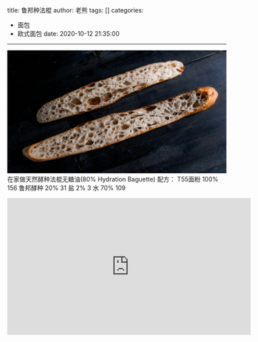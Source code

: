 title: 鲁邦种法棍
author: 老熊
tags: []
categories:
  - 面包
  - 欧式面包
date: 2020-10-12 21:35:00
---
![](/images/pasted-5.jpg)
在家做天然酵种法棍无糖油(80% Hydration Baguette)
配方：
T55面粉  100%    156
鲁邦酵种  20%    31
盐           2%      3
水           70%    109

<iframe width="560" height="315" src="https://www.youtube.com/embed/_sv4QeiNQvI" frameborder="0" allow="accelerometer; autoplay; clipboard-write; encrypted-media; gyroscope; picture-in-picture" allowfullscreen></iframe>